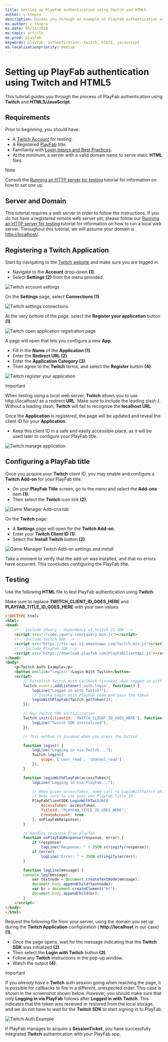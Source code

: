 ```yaml
---
title: Setting up PlayFab authentication using Twitch and HTML5
author: v-thopra
description: Guides you through an example of PlayFab authentication using Twitch and HTML5/JavaScript.
ms.author: v-thopra
ms.date: 06/11/2018
ms.topic: article
ms.prod: playfab
keywords: playfab, authentication, twitch, html5, javascript
ms.localizationpriority: medium
---
```


# Setting up PlayFab authentication using Twitch and HTML5

This tutorial guides you through the process of PlayFab authentication using **Twitch** and **HTML5/JavaScript**.

## Requirements

Prior to beginning, you should have:

- A [Twitch Account](https://www.twitch.tv/) for testing.
- A Registered [PlayFab](https://playfab.com/) title.
- Familiarity with [Login basics and Best Practices](../../authentication/login/login-basics-best-practices.md).
- At the minimum, a server with a valid domain name to serve static **HTML** files.

> [!NOTE]
> Consult the [Running an HTTP server for testing](running-an-http-server-for-testing.md) tutorial for information on how to set one up.

## Server and Domain

This tutorial requires a web server in order to follow the instructions. If you do not have a registered remote web server yet, please follow our [Running an HTTP server for testing](running-an-http-server-for-testing.md) tutorial for information on how to run a local web server. Throughout this tutorial, we will assume your domain is [http://localhost/](http://localhost/).

## Registering a Twitch Application

Start by navigating to the [Twitch website](https://www.twitch.tv/) and make sure you are logged in.

- Navigate to the **Account** drop-down **(1)**.
- Select **Settings (2)** from the menu provided.

![Twitch account settings](media/tutorials/twitch-html5/twitch-account-settings.png)  

On the **Settings** page, select **Connections (1)**.

![Twitch settings connections](media/tutorials/twitch-html5/twitch-settings-connections.png)  

At the very bottom of the page, select the **Register your application** button **(1)**.

![Twitch open application registration page](media/tutorials/twitch-html5/twitch-open-application-registration.png)  

A page will open that lets you configure a new **App**.

- Fill in the **Name** of the **Application (1)**.
- Enter the **Redirect URL (2)**.
- Enter the **Application Category (3)**. 
- Then agree to the **Twitch** terms, and select the **Register**  button **(4)**.

![Twitch register your application](media/tutorials/twitch-html5/twitch-register-your-application.png)  

> [!IMPORTANT]  
> When testing using a local web server, **Twitch** allows you to use http://localhost/ as a redirect **URL**. Make sure to include the leading slash **/**. Without a leading slash, **Twitch** will fail to recognize the **localhost URL**.

Once the **Application** is registered, the page will be updated and reveal the client ID for your **Application**.

- Keep this client ID in a safe and easily accessible place, as it will be used later to configure your PlayFab title.

![Twitch manage application](media/tutorials/twitch-html5/twitch-manage-application.png)  

## Configuring a PlayFab title

Once you acquire your **Twitch** client ID, you may enable and configure a **Twitch Add-on** for your PlayFab title.

- On your **PlayFab Title** screen, go to the menu and select the **Add-ons** item **(1)**.
- Then select the **Twitch** icon link **(2)**.

![Game Manager Add-ons tab](media/tutorials/twitch-html5/game-manager-addons-tab-twitch.png)  

On the **Twitch** page:

- A **Settings** page will open for the **Twitch Add-on**.
- Enter your **Twitch Client ID (1)**.
- Select the **Install Twitch** button **(2)**.

![Game Manager Twitch Add-on settings and install](media/tutorials/twitch-html5/game-manager-twitch-addon-settings.png)  

Take a moment to verify that the add-on was installed, and that no errors have occurred. This concludes configuring the PlayFab title.

## Testing

Use the following **HTML** file to test PlayFab authentication using **Twitch**.

Make sure to replace **TWITCH_CLIENT_ID_GOES_HERE** and **PLAYFAB_TITLE_ID_GOES_HERE** with your own values.

```html
<!DOCTYPE html>
<html>
<head>
    <!-- Include JQuery - dependency of Twitch JS SDK -->
    <script src="//code.jquery.com/jquery.min.js"></script>
    <!-- Include Twitch SDK -->
    <script src="https://ttv-api.s3.amazonaws.com/twitch.min.js"></script>
    <!-- Include PlayFab SDK -->
    <script src="https://download.playfab.com/PlayFabClientApi.js"></script>
</head>
<body>
    <p>Twitch Auth Example</p>
    <button onclick="login()">Login With Twitch</button>
    <script>
        // Establish Twitch Auth Callback (invoked when logged in with Twitch)
        Twitch.events.addListener('auth.login', function() {
            logLine("Logged in with Twitch!");
            // Invoke login with PlayFab code and pass the token
            loginWithPlayFab(Twitch.getToken());
        });

        // Run Twitch SDK initialization
        Twitch.init({clientId: 'TWITCH_CLIENT_ID_GOES_HERE'}, function(error, status) {
            logLine("Twitch SDK Initialized");
        });

        // This method is invoked when you press the button

        function login() {
            logLine("Logging in via Twitch...");
            Twitch.login({
                scope: ['user_read', 'channel_read']
            });
        }

        function loginWithPlayFab(accessToken){
            logLine("Logging in via PlayFab...");

            // When given accessToken, make call to LoginWithTwitch API Call
            // Make sure to use your own PlayFab Title ID
            PlayFabClientSDK.LoginWithTwitch({
                AccessToken: accessToken,
                TitleId: "PLAYFAB_TITLE_ID_GOES_HERE",
                CreateAccount: true
            }, onPlayFabResponse);
        }

        // Handles response from playfab.
        function onPlayFabResponse(response, error) {
            if (response)
                logLine("Response: " + JSON.stringify(response));
            if (error)
                logLine("Error: " + JSON.stringify(error));
        }

        function logLine(message) {
        console.log(message);
            var textnode = document.createTextNode(message);
            document.body.appendChild(textnode);
            var br = document.createElement("br");
            document.body.appendChild(br);
        }
    </script>
</body>
</html>
```

Request the following file from your server, using the domain you set up during the **Twitch Application** configuration ( **http://localhost** in our case) **(1)**.

- Once the page opens, wait for the message indicating that the **Twitch SDK** was initialized **(2)**. 
- Then select the **Login with Twitch** button **(3)**.
- Follow any **Twitch** instructions in the pop-up window. 
- Watch the output **(4)**.

> [!IMPORTANT]
> If you *already have* a **Twitch** auth session going when reaching the page, it is possible for callbacks to fire in a different, unexpected order. This case is shown in the screenshot shown below. However, you should make sure that only **Logging in via PlayFab** follows after **Logged in with Twitch**. This indicates that the token was received or restored from the local storage, and we do not have to wait for the **Twitch SDK** to start signing in to PlayFab.

![Twitch Auth Example](media/tutorials/twitch-html5/twitch-auth-example.png)  

If PlayFab manages to acquire a **SessionTicket**, you have successfully integrated **Twitch** authentication with your PlayFab app.
